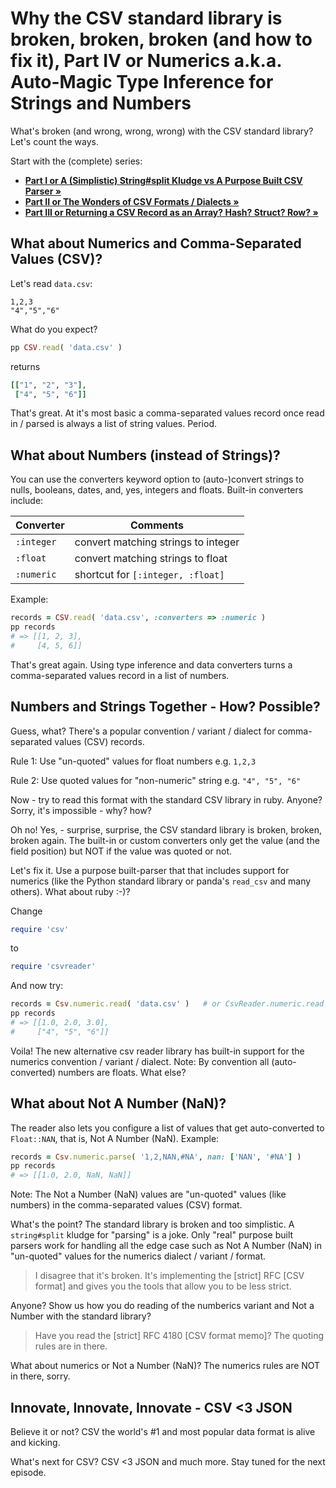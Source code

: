 # Why the CSV standard library is broken, broken, broken (and how to fix it), Part IV or Numerics a.k.a. Auto-Magic Type Inference for Strings and Numbers


What's broken (and wrong, wrong, wrong) with the CSV standard library? Let's count the ways.

Start with the (complete) series:
- **[Part I or A (Simplistic) String#split Kludge vs A Purpose Built CSV Parser »](why-the-csv-stdlib-is-broken.md)**
- **[Part II or The Wonders of CSV Formats / Dialects »](csv-formats.md)**
- **[Part III or Returning a CSV Record as an Array? Hash? Struct? Row? »](csv-array-hash-struct.md)**


## What about Numerics and Comma-Separated Values (CSV)?

Let's read `data.csv`:

```
1,2,3
"4","5","6"
```

What do you expect?

``` ruby
pp CSV.read( 'data.csv' )
```

returns

``` ruby
[["1", "2", "3"],
 ["4", "5", "6"]]
```

That's great.  At it's most basic
a comma-separated values record once read in / parsed
is always a list of string values. Period.


## What about Numbers (instead of Strings)?

You can use the converters keyword
option to (auto-)convert strings to nulls, booleans, dates,
and, yes, integers and floats.
Built-in converters include:

| Converter    | Comments          |
|--------------|-------------------|
| `:integer`   |   convert matching strings to integer |
| `:float`     |   convert matching strings to float   |
| `:numeric`   |   shortcut for `[:integer, :float]`   |

Example:

``` ruby
records = CSV.read( 'data.csv', :converters => :numeric )
pp records
# => [[1, 2, 3],
#     [4, 5, 6]]
```

That's great again.
Using type inference and data converters
turns a comma-separated values record in a list of numbers.


## Numbers and Strings Together - How? Possible?

Guess, what? There's a popular convention / variant / dialect for
comma-separated values (CSV) records.

Rule 1: Use "un-quoted" values for float numbers e.g. `1,2,3`

Rule 2: Use quoted values for "non-numeric" string e.g. `"4", "5", "6"`


Now - try to read this format with the standard CSV library in ruby.
Anyone? Sorry, it's impossible - why? how?

Oh no! Yes, - surprise, surprise, the
CSV standard library is broken, broken, broken again.
The built-in or custom converters only get the value (and the field position)
but NOT if the value was quoted or not.

Let's fix it. Use a purpose built-parser that
that includes support for numerics (like the Python standard library
or panda's `read_csv` and many others).
What about ruby :-)?

Change
``` ruby
require 'csv'
```

to

``` ruby
require 'csvreader'
```

And now try:

``` ruby
records = Csv.numeric.read( 'data.csv' )   # or CsvReader.numeric.read
pp records
# => [[1.0, 2.0, 3.0],
#     ["4", "5", "6"]]
```

Voila! The new alternative csv reader library has built-in support
for the numerics
convention / variant / dialect.
Note: By convention all (auto-converted) numbers are floats. What else?



## What about Not A Number (NaN)?

The reader also lets you configure a list of values
that get auto-converted to `Float::NAN`, that is, Not A Number (NaN).
Example:

``` ruby
records = Csv.numeric.parse( '1,2,NAN,#NA', nan: ['NAN', '#NA'] )
pp records
# => [[1.0, 2.0, NaN, NaN]]
```

Note: The Not a Number (NaN) values are "un-quoted" values (like numbers)
in the comma-separated values (CSV) format.



What's the point? The standard library is broken and too simplistic.
A `string#split` kludge for "parsing" is a joke.
Only "real" purpose built parsers work for handling
all the edge case such as Not A Number (NaN) in
"un-quoted" values for the numerics dialect / variant / format.


> I disagree that it's broken. It's implementing the [strict] RFC [CSV format]
> and gives you the tools that allow you to be less strict.   

Anyone?  Show us how you do reading of the numberics variant
and Not a Number with the standard library?


> Have you read the [strict] RFC 4180 [CSV format memo]? The quoting rules are in there.

What about numerics or Not a Number (NaN)?
The numerics rules are NOT in there, sorry.




## Innovate, Innovate, Innovate -  CSV <3 JSON

Believe it or not? CSV
the world's #1 and most popular data format
is alive and kicking.

What's next for CSV? CSV <3 JSON and much more.
Stay tuned for the next episode.
